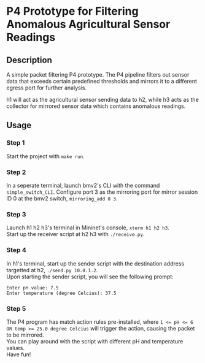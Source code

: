 # P4 Prototype for Filtering Anomalous Agricultural Sensor Readings

## Description
A simple packet filtering P4 prototype. The P4 pipeline filters out sensor data that exceeds certain predefined thresholds and mirrors it to a different egress port for further analysis. <br>

h1 will act as the agricultural sensor sending data to h2, while h3 acts as the collector for mirrored sensor data which contains anomalous readings.

## Usage
### Step 1
Start the project with `make run`.
### Step 2
In a seperate terminal, launch bmv2's CLI with the command `simple_switch_CLI`. Configure port 3 as the mirroring port for mirror session ID 0 at the bmv2 switch, `mirroring_add 0 3`.
### Step 3
Launch h1 h2 h3's terminal in Mininet's console, `xterm h1 h2 h3`. <br>
Start up the receiver script at h2 h3 with `./receive.py`. <br>
### Step 4
In h1's terminal, start up the sender script with the destination address targetted at h2, `./send.py 10.0.1.2`. <br>
Upon starting the sender script, you will see the following prompt:
```
Enter pH value: 7.5
Enter temperature (degree Celcius): 37.5
```
### Step 5
The P4 program has match action rules pre-installed, where `1 <= pH <= 6 OR temp >= 25.0 degree Celcius` will trigger the action, causing the packet to be mirrored. <br>
You can play around with the script with different pH and temperature values. <br>
Have fun!